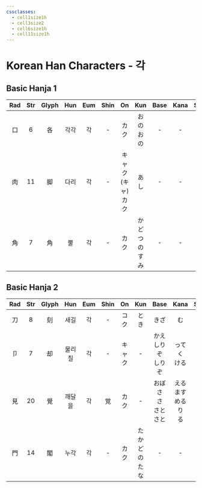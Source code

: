 ```yaml
---
cssclasses:
  - cell1size1h
  - cell3size2
  - cell6size1h
  - cell11size1h
---
```


# Korean Han Characters - 각

## Basic Hanja 1

| Rad | Str | Glyph | Hun | Eum | Shin |        On         |      Kun       | Base | Kana | Simp |     Man     |  Can  |
| :-: | :-: | :---: | :-: | :-: | :--: | :---------------: | :------------: | :--: | :--: | :--: | :---------: | :---: |
|  口  |  6  |   各   | 각각  |  각  |  -   |        カク         |      おのおの      |  -   |  -   |  -   |     gè      | gok3  |
|  肉  | 11  |   脚   | 다리  |  각  |  -   | キャク<br>(キャ)<br>カク |       あし       |  -   |  -   |  -   |    jiǎo     | goek3 |
|  角  |  7  |   角   |  뿔  |  각  |  -   |        カク         | かど<br>つの<br>すみ |  -   |  -   |  -   | jiǎo<br>jué | gok3  |

## Basic Hanja 2

| Rad | Str | Glyph | Hun | Eum | Shin | On  |    Kun     |           Base           |           Kana           | Simp |     Man     |  Can  |
| :-: | :-: | :---: | :-: | :-: | :--: | :-: | :--------: | :----------------------: | :----------------------: | :--: | :---------: | :---: |
|  刀  |  8  |   刻   | 새길  |  각  |  -   | コク  |     とき     |            きざ            |            む             |  -   |     kè      | hak1  |
|  卩  |  7  |   却   | 물리칠 |  각  |  -   | キャク |     -      |     かえ<br>しりぞ<br>しりぞ     |      って<br>く<br>ける       |  -   |     què     | koek3 |
|  見  | 20  |   覺   | 깨달을 |  각  |  覚   | カク  |     -      | おぼ<br>さ<br>さ<br>さと<br>さと | える<br>ます<br>める<br>り<br>る |  觉   | jiào<br>jué | gok3  |
|  門  | 14  |   閣   | 누각  |  각  |  -   | カク  | たかどの<br>たな |            -             |            -             |  阁   |     gé      | gok3  |
